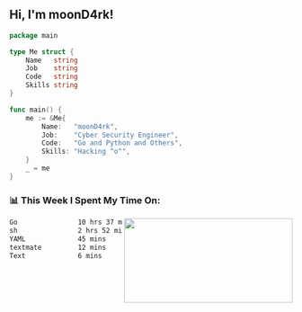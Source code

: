 <h2> Hi, I'm moonD4rk!</h2>

```go
package main

type Me struct {
	Name   string
	Job    string
	Code   string
	Skills string
}

func main() {
	me := &Me{
		Name:   "moonD4rk",
		Job:    "Cyber Security Engineer",
		Code:   "Go and Python and Others",
		Skills: "Hacking ^o^",
	}
	_ = me
}
```

<h3>📊 This Week I Spent My Time On:</h3>
<img align='right' src="https://github-readme-stats.vercel.app/api?username=moond4rk&show_icons=true&theme=radical", width="300" height="150">

<!--START_SECTION:waka-->

```txt
Go               10 hrs 37 mins  ██████████████████░░░░░░░   71.68 %
sh               2 hrs 52 mins   █████░░░░░░░░░░░░░░░░░░░░   19.43 %
YAML             45 mins         █▒░░░░░░░░░░░░░░░░░░░░░░░   05.10 %
textmate         12 mins         ▒░░░░░░░░░░░░░░░░░░░░░░░░   01.45 %
Text             6 mins          ▒░░░░░░░░░░░░░░░░░░░░░░░░   00.72 %
```

<!--END_SECTION:waka-->

